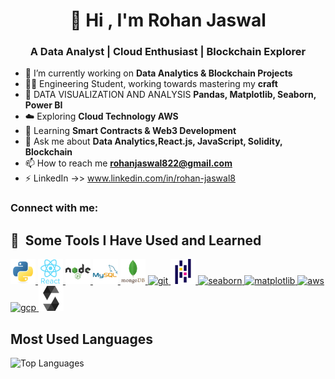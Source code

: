 <h1 align="center">👋 Hi , I'm Rohan Jaswal</h1>
<h3 align="center">A Data Analyst | Cloud Enthusiast | Blockchain Explorer</h3>

- 🔭 I’m currently working on **Data Analytics & Blockchain   Projects**
- 👨‍💻 Engineering Student, working towards mastering my **craft**
- 👯 DATA VISUALIZATION AND ANALYSIS **Pandas, Matplotlib, Seaborn, Power BI**
- ☁️ Exploring **Cloud Technology AWS**
- 🌱 Learning **Smart Contracts & Web3 Development**
- 💬 Ask me about **Data Analytics,React.js, JavaScript, Solidity, Blockchain**
- 📫 How to reach me **rohanjaswal822@gmail.com**
- ⚡ LinkedIn ->> www.linkedin.com/in/rohan-jaswal8

<h3 align="left">Connect with me:</h3>
<p align="left">
</p>

<h3 align="left"><h2> 🚀 &nbsp;Some Tools I Have Used and Learned</h2>
</h3>
<p align="left"> 
 <a href="https://www.python.org" target="_blank" rel="noreferrer"> 
   <img src="https://raw.githubusercontent.com/devicons/devicon/master/icons/python/python-original.svg" alt="python" width="40" height="40"/> 
 </a> 
 <a href="https://reactjs.org/" target="_blank" rel="noreferrer"> 
   <img src="https://raw.githubusercontent.com/devicons/devicon/master/icons/react/react-original-wordmark.svg" alt="react" width="40" height="40"/> 
 </a> 
 <a href="https://nodejs.org" target="_blank" rel="noreferrer"> 
   <img src="https://raw.githubusercontent.com/devicons/devicon/master/icons/nodejs/nodejs-original-wordmark.svg" alt="nodejs" width="40" height="40"/> 
 </a> 
 
 <a href="https://www.mysql.com/" target="_blank" rel="noreferrer"> 
   <img src="https://raw.githubusercontent.com/devicons/devicon/master/icons/mysql/mysql-original-wordmark.svg" alt="mysql" width="40" height="40"/> 
 </a> 
 <a href="https://www.mongodb.com/" target="_blank" rel="noreferrer"> 
   <img src="https://raw.githubusercontent.com/devicons/devicon/master/icons/mongodb/mongodb-original-wordmark.svg" alt="mongodb" width="40" height="40"/> 
 </a> 
 <a href="https://git-scm.com/" target="_blank" rel="noreferrer"> 
   <img src="https://www.vectorlogo.zone/logos/git-scm/git-scm-icon.svg" alt="git" width="40" height="40"/> 
 </a> 
 <a href="https://pandas.pydata.org/" target="_blank" rel="noreferrer"> 
   <img src="https://raw.githubusercontent.com/devicons/devicon/2ae2a900d2f041da66e950e4d48052658d850630/icons/pandas/pandas-original.svg" alt="pandas" width="40" height="40"/> 
 </a> 
 <a href="https://seaborn.pydata.org/" target="_blank" rel="noreferrer"> 
   <img src="https://seaborn.pydata.org/_images/logo-mark-lightbg.svg" alt="seaborn" width="40" height="40"/> 
 </a> 
 <a href="https://matplotlib.org/" target="_blank" rel="noreferrer"> 
   <img src="https://upload.wikimedia.org/wikipedia/commons/8/84/Matplotlib_icon.svg" alt="matplotlib" width="40" height="40"/> 
 </a> 
 <a href="https://aws.amazon.com/" target="_blank" rel="noreferrer"> 
   <img src="https://cdn.worldvectorlogo.com/logos/aws-2.svg" alt="aws" width="40" height="40"/> 
 </a> 
 
 <a href="https://cloud.google.com/" target="_blank" rel="noreferrer"> 
   <img src="https://www.vectorlogo.zone/logos/google_cloud/google_cloud-icon.svg" alt="gcp" width="40" height="40"/> 
 </a> 
 <a href="https://soliditylang.org/" target="_blank" rel="noreferrer"> 
   <img src="https://raw.githubusercontent.com/devicons/devicon/master/icons/solidity/solidity-original.svg" alt="solidity" width="40" height="40"/> 
 </a> 
</p>

## Most Used Languages
![Top Languages](https://github-readme-stats.vercel.app/api/top-langs/?username=Rohanjaswal8&layout=compact&theme=radical)

